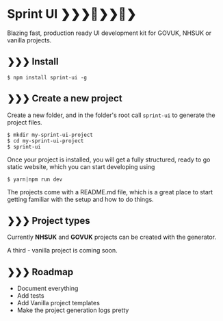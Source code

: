 # Sprint UI ❯❯❯👟❯❯👟❯

Blazing fast, production ready UI development kit for GOVUK, NHSUK or vanilla projects.

## ❯❯❯ Install

```
$ npm install sprint-ui -g
```

## ❯❯❯ Create a new project

Create a new folder, and in the folder's root call `sprint-ui` to generate the project files.

```
$ mkdir my-sprint-ui-project
$ cd my-sprint-ui-project
$ sprint-ui
```

Once your project is installed, you will get a fully structured, ready to go static website, which you can start developing using

```
$ yarn|npm run dev
```

The projects come with a README.md file, which is a great place to start getting familiar with the setup and how to do things.

## ❯❯❯ Project types

Currently **NHSUK** and **GOVUK** projects can be created with the generator.

A third - vanilla project is coming soon.

## ❯❯❯ Roadmap

- Document everything
- Add tests
- Add Vanilla project templates
- Make the project generation logs pretty




  
